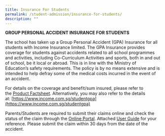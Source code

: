 ```yaml
---
title: Insurance For Students
permalink: /student-admission/insurance-for-students/
description: ""
---
```

**GROUP PERSONAL ACCIDENT INSURANCE FOR STUDENTS**

The school has taken up a Group Personal Accident (GPA) Insurance for all students with Income Insurance limited. The GPA Insurance provides coverage for students against accidents related to all school programmes and activities, including Co-Curriculum Activities and sports, both in and out of school, be it local or abroad. This is in line with the Ministry of Education’s safety requirements. The policy is by no means extensive and is intended to help defray some of the medical costs incurred in the event of an accident.

For details on the coverage and benefit/sum insured, please refer to the [Product Factsheet](https://www-sst-edu-sg-admin.cwp.sg/wp-content/uploads/2023/01/Product-Fact-Sheet-Year-2023.pdf). Alternatively, you may also refer to the details at: [https://www.income.com.sg/studentgpa](https://www.income.com.sg/studentgpa)

Parents/Students are required to submit their claims online and check the status of the claim through the [Online Portal](https://studentgpa.incomegroupins.com.sg/#/). Attached [User Guide](https://s3.ap-southeast-1.amazonaws.com/mhc.static/Income/Student+GPA+User+Guide+-+Parent.pdf) for your reference. Please submit the claim within 30 days from the date of the accident.